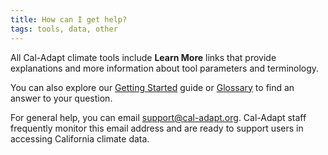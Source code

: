 ```yaml
---
title: How can I get help?
tags: tools, data, other
---
```


All Cal-Adapt climate tools include **Learn More** links that provide explanations and more information about tool parameters and terminology. 

You can also explore our [Getting Started](/help/get-started/) guide or [Glossary](/help/glossary/) to find an answer to your question.

For general help, you can email support@cal-adapt.org. Cal-Adapt staff frequently monitor this email address and are ready to support users in accessing California climate data.